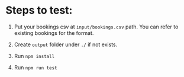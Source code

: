 # Steps to test:

1. Put your bookings csv at `input/bookings.csv` path. You can refer to existing bookings for the format.

2. Create `output` folder under `./` if not exists.

3. Run `npm install`

4. Run `npm run test`